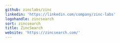 ```yaml
---
github: zinclabs/zinc
linkedin: 'https://linkedin.com/company/zinc-labs'
logohandle: zincsearch
sort: zincsearch
title: ZincSearch
website: 'https://zincsearch.com/'
---
```

